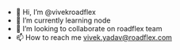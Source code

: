 - 👋 Hi, I’m @vivekroadflex
- 🌱 I’m currently learning node
- 💞️ I’m looking to collaborate on roadflex team
- 📫 How to reach me vivek.yadav@roadflex.com

<!---
vivekroadflex/vivekroadflex is a ✨ special ✨ repository because its `README.md` (this file) appears on your GitHub profile.
You can click the Preview link to take a look at your changes.
--->
